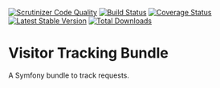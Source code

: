 [![Scrutinizer Code Quality](https://scrutinizer-ci.com/g/Lendable/VisitorTrackingBundle/badges/quality-score.png)](https://scrutinizer-ci.com/g/Lendable/VisitorTrackingBundle/?branch=master)
[![Build Status](https://api.travis-ci.org/Lendable/VisitorTrackingBundle.svg?branch=master)](https://www.travis-ci.org/Lendable/VisitorTrackingBundle)
[![Coverage Status](https://coveralls.io/repos/github/Lendable/VisitorTrackingBundle/badge.svg?branch=master)](https://coveralls.io/github/Lendable/VisitorTrackingBundle?branch=master)
[![Latest Stable Version](https://poser.pugx.org/lendable/visitor-tracking-bundle/version)](https://packagist.org/packages/lendable/visitor-tracking-bundle)
[![Total Downloads](https://poser.pugx.org/lendable/visitor-tracking-bundle/downloads)](https://packagist.org/packages/lendable/visitor-tracking-bundle)

Visitor Tracking Bundle
=======================

A Symfony bundle to track requests.
